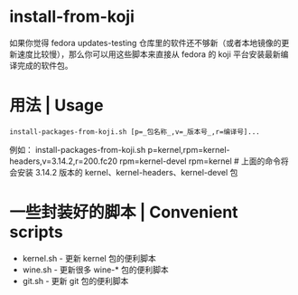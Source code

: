 # install-from-koji #

如果你觉得 fedora updates-testing 仓库里的软件还不够新（或者本地镜像的更新速度比较慢），那么你可以用这些脚本来直接从 fedora 的 koji 平台安装最新编译完成的软件包。

# 用法 | Usage #

	install-packages-from-koji.sh [p=_包名称_,v=_版本号_,r=编译号]...

例如：
	install-packages-from-koji.sh p=kernel,rpm=kernel-headers,v=3.14.2,r=200.fc20  rpm=kernel-devel  rpm=kernel
	# 上面的命令将会安装 3.14.2 版本的 kernel、kernel-headers、kernel-devel 包

# 一些封装好的脚本 | Convenient scripts #

* kernel.sh - 更新 kernel 包的便利脚本
* wine.sh - 更新很多 wine-\* 包的便利脚本
* git.sh - 更新 git 包的便利脚本
